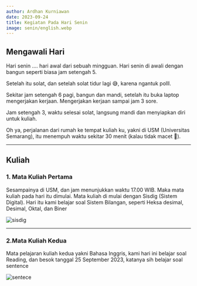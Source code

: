 ```yaml
---
author: Ardhan Kurniawan
date: 2023-09-24
title: Kegiatan Pada Hari Senin
image: senin/english.webp
---
```


## Mengawali Hari
Hari senin .... hari awal dari sebuah mingguan. Hari senin di awali dengan bangun seperti biasa jam setengah 5.

Setelah itu solat, dan setelah solat tidur lagi 😅, karena ngantuk polll.

Sekitar jam setengah 6 pagi, bangun dan mandi, setelah itu buka laptop mengerjakan kerjaan. Mengerjakan kerjaan sampai jam 3 sore.

Jam setengah 3, waktu selesai solat, langsung mandi dan menyiapkan diri untuk kuliah.

Oh ya, perjalanan dari rumah ke tempat kuliah ku, yakni di USM (Universitas Semarang), itu menempuh waktu sekitar 30 menit (kalau tidak macet 🥲).

--------------------------------------------------------

## Kuliah

### 1. Mata Kuliah Pertama
Sesampainya di USM, dan jam menunjukkan waktu 17.00 WIB. Maka mata kuliah pada hari itu dimulai. Mata kuliah di mulai dengan Sisdig (Sistem Digital). Hari itu kami belajar soal Sistem Bilangan, seperti Heksa desimal, Desimal, Oktal, dan Biner

![sisdig](/images/senin/sisdig.webp "sisdig")

------------------------------------------------

### 2.Mata Kuliah Kedua
Mata pelajaran kuliah kedua yakni Bahasa Inggris, kami hari ini belajar soal Reading, dan besok tanggal 25 September 2023, katanya sih belajar soal sentence

![sentece](/images/senin/english.webp "sentece")